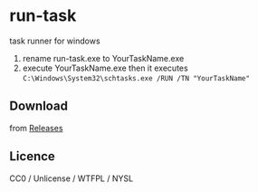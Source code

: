 # run-task

task runner for windows

1. rename run-task.exe to YourTaskName.exe
2. execute YourTaskName.exe then it executes `C:\Windows\System32\schtasks.exe /RUN /TN "YourTaskName"`

## Download

from [Releases](https://github.com/Narazaka/run-task/releases)

## Licence

CC0 / Unlicense / WTFPL / NYSL
